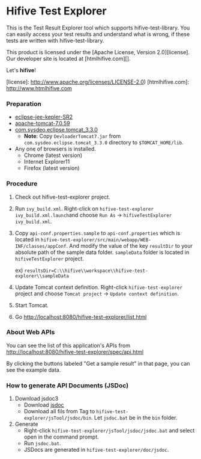Hifive Test Explorer
========
This is the Test Result Explorer tool which supports hifive-test-library. You
can easily access your test results and understand what is wrong, if these tests
are written with hifive-test-library.

This product is licensed under the [Apache License, Version 2.0][license].
Our developer site is located at [htmlhifive.com][].

Let's **hifive**!

[license]: http://www.apache.org/licenses/LICENSE-2.0)
[htmlhifive.com]: http://www.htmlhifive.com

### Preparation
*   [eclipse-jee-kepler-SR2](https://eclipse.org/downloads/packages/release/Kepler/SR2)
*   [apache-tomcat-7.0.59](http://tomcat.apache.org/download-70.cgi)
*   [com.sysdeo.eclipse.tomcat_3.3.0](http://www.eclipsetotale.com/tomcatPlugin.html)
    * **Note**: Copy `DevloaderTomcat7.jar` from
      `com.sysdeo.eclipse.tomcat_3.3.0` directory to `$TOMCAT_HOME/lib`.
*   Any one of browsers is installed.
    * Chrome (latest version)
    * Internet Explorer11
    * Firefox (latest version)

### Procedure
1.  Check out hifive-test-explorer project.

2.  Run `ivy_build.xml`. Right-click on
    `hifive-test-explorer ivy_build.xml.launch`and choose `Run As` →
    `hifiveTestExplorer ivy_build.xml`.

3.  Copy `api-conf.properties.sample` to `api-conf.properties` which is located
    in `hifive-test-explorer/src/main/webapp/WEB-INF/classes/appConf`. And
    modify the value of the key `resultDir` to your absolute path of the sample
    data folder. `sampleData` folder is located in `hifiveTestExplorer`
    project.

    ex) `resultsDir=C:\\hifive\\workspace\\hifive-test-explorer\\sampleData`

4.  Update Tomcat context definition. Right-click `hifive-test-explorer`
    project and choose `Tomcat project` → `Update context definition`.

5.  Start Tomcat.

6.  Go [http://localhost:8080/hifive-test-explorer/list.html][url-list]

[url-list]: http://localhost:8080/hifive-test-explorer/list.html

### About Web APIs
You can see the list of this application's APIs from
[http://localhost:8080/hifive-test-explorer/spec/api.html][url-api]

By clicking the buttons labeled "Get a sample result" in that page, you can see
the example data.

[url-api]: http://localhost:8080/hifive-test-explorer/spec/api.html

### How to generate API Documents (JSDoc)
1.  Download jsdoc3
    - Download [jsdoc](https://github.com/jsdoc3/jsdoc)
    - Download all fils from Tag to `hifive-test-explorer/jsTool/jsdoc/bin`. Let
      `jsdoc.bat` be in the `bin` folder.
2.  Generate
    - Right-click `hifive-test-explorer/jsTool/jsdoc/jsdoc.bat` and select open
      in the command prompt.
    - Run `jsdoc.bat`.
    - JSDocs are generated in `hifive-test-explorer/doc/jsdoc`.
